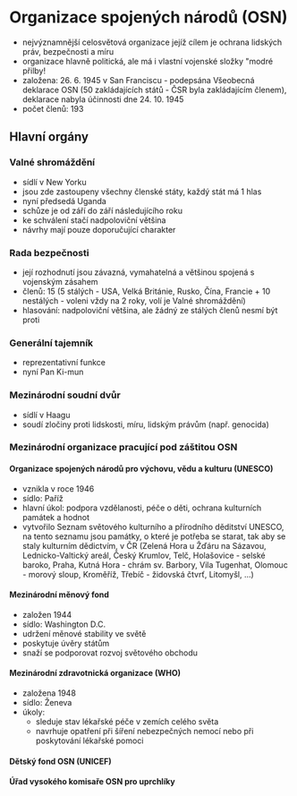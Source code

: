 # Organizace spojených národů (OSN)
  - nejvýznamnější celosvětová organizace jejíž cílem je ochrana lidských práv, bezpečnosti a míru
  - organizace hlavně politická, ale má i vlastní vojenské složky "modré přilby!
  - založena: 26. 6. 1945 v San Franciscu - podepsána Všeobecná deklarace OSN (50 zakládajících států - ČSR byla zakládajícím členem), deklarace nabyla účinnosti dne 24. 10. 1945
  - počet členů: 193

## Hlavní orgány
### Valné shromáždění
  - sídlí v New Yorku
  - jsou zde zastoupeny všechny členské státy, každý stát má 1 hlas
  - nyní předsedá Uganda
  - schůze je od září do září následujícího roku
  - ke schválení stačí nadpoloviční většina
  - návrhy mají pouze doporučující charakter

### Rada bezpečnosti
  - její rozhodnutí jsou závazná, vymahatelná a většinou spojená s vojenským zásahem
  - členů: 15 (5 stálých - USA, Velká Británie, Rusko, Čína, Francie + 10 nestálých - voleni vždy na 2 roky, volí je Valné shromáždění)
  - hlasování: nadpoloviční většina, ale žádný ze stálých členů nesmí být proti

### Generální tajemník
  - reprezentativní funkce
  - nyní Pan Ki-mun

### Mezinárodní soudní dvůr
  - sídlí v Haagu
  - soudí zločiny proti lidskosti, míru, lidským právům (např. genocida)

### Mezinárodní organizace pracující pod záštitou OSN
#### Organizace spojených národů pro výchovu, vědu a kulturu (UNESCO)
  - vznikla v roce 1946
  - sídlo: Paříž
  - hlavní úkol: podpora vzdělanosti, péče o děti, ochrana kulturních památek a hodnot
  - vytvořilo Seznam světového kulturního a přírodního děditství UNESCO, na tento seznamu jsou památky, o které je potřeba se starat, tak aby se staly kulturním dědictvím, v ČR (Zelená Hora u Žďáru na Sázavou, Lednicko-Valtický areál, Český Krumlov, Telč, Holašovice - selské baroko, Praha, Kutná Hora - chrám sv. Barbory, Vila Tugenhat, Olomouc - morový sloup, Kroměříž, Třebíč - židovská čtvrť, Litomyšl, ...)

#### Mezinárodní měnový fond
  - založen 1944
  - sídlo: Washington D.C.
  - udržení měnové stability ve světě
  - poskytuje úvěry státům
  - snaží se podporovat rozvoj světového obchodu

#### Mezinárodní zdravotnická organizace (WHO)
  - založena 1948
  - sídlo: Ženeva
  - úkoly:
    - sleduje stav lékařské péče v zemích celého světa
    - navrhuje opatření při šíření nebezpečných nemocí nebo při poskytování lékařské pomoci

#### Dětský fond OSN (UNICEF)
#### Úřad vysokého komisaře OSN pro uprchlíky
